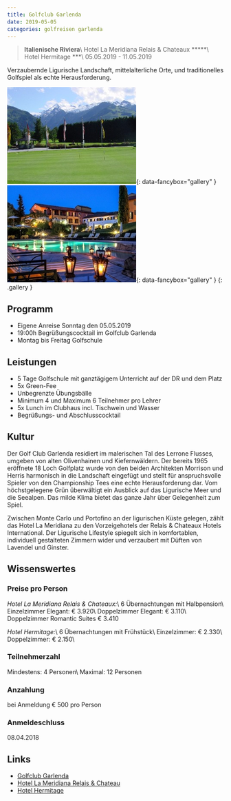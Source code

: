 ```yaml
---
title: Golfclub Garlenda
date: 2019-05-05
categories: golfreisen garlenda
---
```


> **Italienische Riviera**\\
> Hotel La Meridiana Relais & Chateaux \*\*\*\*\*\\
> Hotel Hermitage \*\*\*\\
> 05.05.2019 - 11.05.2019

Verzaubernde Ligurische Landschaft, mittelalterliche Orte, und traditionelles Golfspiel als echte Herausforderung.
<!--more-->

[![](/assets/img/garlenda/thumb-01.jpg)][1]{: data-fancybox="gallery" }
[![](/assets/img/garlenda/thumb-02.jpg)][2]{: data-fancybox="gallery" }
{: .gallery }

## Programm
* Eigene Anreise Sonntag den 05.05.2019
* 19:00h Begrüßungscocktail im Golfclub Garlenda
* Montag bis Freitag Golfschule

## Leistungen
* 5 Tage Golfschule mit ganztägigem Unterricht auf der DR und dem Platz
* 5x Green-Fee
* Unbegrenzte Übungsbälle
* Minimum 4 und Maximum 6 Teilnehmer pro Lehrer
* 5x Lunch im Clubhaus incl. Tischwein und Wasser
* Begrüßungs- und Abschlusscocktail 

## Kultur
Der Golf Club Garlenda residiert im malerischen Tal des Lerrone Flusses, umgeben von alten Olivenhainen und Kiefernwäldern. Der bereits 1965 eröffnete 18 Loch Golfplatz wurde von den beiden Architekten Morrison und Herris harmonisch in die Landschaft eingefügt und stellt für anspruchsvolle Spieler von den Championship Tees eine echte Herausforderung dar. Vom höchstgelegene Grün überwältigt ein Ausblick auf das Ligurische Meer und die Seealpen. Das milde Klima bietet das ganze Jahr über Gelegenheit zum Spiel.

Zwischen Monte Carlo und Portofino an der ligurischen Küste gelegen, zählt das Hotel La Meridiana zu den Vorzeigehotels der Relais & Chateaux Hotels International. Der Ligurische Lifestyle spiegelt sich in komfortablen, individuell gestalteten Zimmern wider und verzaubert mit Düften von Lavendel und Ginster.

## Wissenswertes

### Preise pro Person
*Hotel La Meridiana Relais & Chateaux:*\\
6 Übernachtungen mit Halbpension\\
Einzelzimmer Elegant: € 3.920\\
Doppelzimmer Elegant: € 3.110\\
Doppelzimmer Romantic Suites € 3.410

*Hotel Hermitage:*\\
6 Übernachtungen mit Frühstück\\
Einzelzimmer: € 2.330\\
Doppelzimmer: € 2.150\\


### Teilnehmerzahl
Mindestens: 4 Personen\\
Maximal: 12 Personen

### Anzahlung
bei Anmeldung € 500 pro Person

### Anmeldeschluss
08.04.2018

## Links
* [Golfclub Garlenda](http://www.garlendagolf.it/)
* [Hotel La Meridiana Relais & Chateau](http://www.lameridianaresort.com/)
* [Hotel Hermitage](http://www.hotelhermitage.info)

[1]: /assets/img/garlenda/full-01.jpg
[2]: /assets/img/garlenda/full-02.jpg

